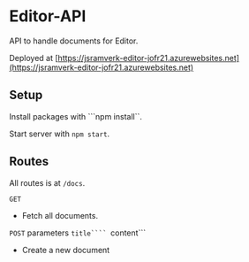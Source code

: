 # Editor-API

API to handle documents for Editor.

Deployed at [https://jsramverk-editor-jofr21.azurewebsites.net](https://jsramverk-editor-jofr21.azurewebsites.net)

## Setup

Install packages with ```npm install``.

Start server with ```npm start```.

## Routes

All routes is at ```/docs```.

```GET```
- Fetch all documents.

```POST```
parameters
```title````
```content```
- Create a new document

